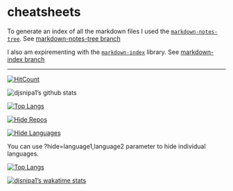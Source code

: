 # cheatsheets

To generate an index of all the markdown files I used the [`markdown-notes-tree`](https://www.npmjs.com/package/markdown-notes-tree). See [markdown-notes-tree branch](https://github.com/djsnipa1/cheatsheets/blob/markdown-notes-tree/README.md)

I also am expirementing with the [`markdown-index`](https://github.com/zeke/markdown-index) library. See [markdown-index branch](https://github.com/djsnipa1/cheatsheets/blob/markdown-index/README.md)

___

[![HitCount](http://hits.dwyl.com/djsnipa1/cheatsheets.svg)](http://hits.dwyl.com/djsnipa1/cheatsheets)


![djsnipa1’s github stats](https://github-readme-stats.vercel.app/api?username=djsnipa1&show_icons=true&theme=gruvbox)

[![Top Langs](https://github-readme-stats.vercel.app/api/top-langs/?username=djsnipa1&layout=compact)](https://github.com/anuraghazra/github-readme-stats)


[![Hide Repos](https://github-readme-stats.vercel.app/api/top-langs/?username=djsnipa1&exclude_repo=notes,dotfiles)](https://github.com/anuraghazra/github-readme-stats)

[![Hide Languages](https://github-readme-stats.vercel.app/api/top-langs/?username=djsnipa1&theme=outrun&layout=compact&hide=jupyter%20notebook)](https://github.com/anuraghazra/github-readme-stats)

You can use ?hide=language1,language2 parameter to hide individual languages.

[![Top Langs](https://github-readme-stats.vercel.app/api/top-langs/?username=djsnipa1&hide=jupyternotebooks,html)](https://github.com/anuraghazra/github-readme-stats)

[![djsnipa1’s wakatime stats](https://github-readme-stats.vercel.app/api/wakatime?username=djsnipa1)](https://github.com/anuraghazra/github-readme-stats)

